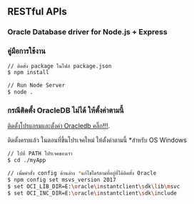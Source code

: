 ## RESTful APIs

### Oracle Database driver for Node.js + Express

### คู่มือการใช้งาน

```bash
// ติดตั้ง package ในไฟล์ package.json
$ npm install

// Run Node Server
$ node .
```

### กรณีติดตั้ง OracleDB ไม่ได้ ให้ตั้งค่าตามนี้

[ติดตั้งโปรแกรมและตั้งค่า Oracledb คลิ๊ก!!!](https://github.com/oracle/node-oracledb).

ติดตั้งครบแล้ว ในตอนที่ขึ้นโปรเจคใหม่ ให้ตั้งค่าตามนี้ \*สำหรับ OS Windows

```bash
// ไปที่ PATH โปรเจคของเรา
$ cd ./myApp

// เพิ่มคำสั่ง config ด้านล่าง *แก้ไขไดร์ตามที่อยู่ที่ได้ติดตั้ง Oracle
$ npm config set msvs_version 2017
$ set OCI_LIB_DIR=E:\oracle\instantclient\sdk\lib\msvc
$ set OCI_INC_DIR=E:\oracle\instantclient\sdk\include
```
